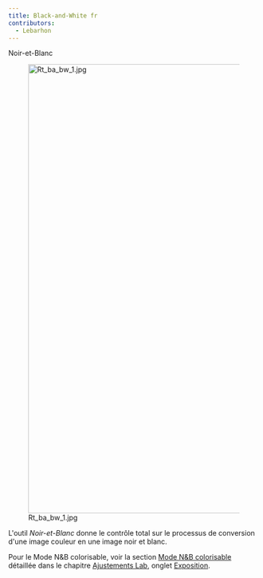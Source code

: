 ```yaml
---
title: Black-and-White fr
contributors:
  - Lebarhon
---
```


<div class="pagetitle">

Noir-et-Blanc

</div>

<figure>
<img src="/images/Rt_ba_bw_1.jpg" title="Rt_ba_bw_1.jpg" width="900" />
<figcaption>Rt_ba_bw_1.jpg</figcaption>
</figure>

L'outil *Noir-et-Blanc* donne le contrôle total sur le processus de
conversion d'une image couleur en une image noir et blanc.

Pour le Mode N&B colorisable, voir la section [Mode N&B
colorisable](Lab_Adjustments/fr#Mode_N&B_colorisable.md)
détaillée dans le chapitre [Ajustements
Lab](Lab_Adjustments/fr.md), onglet
[Exposition](Exposure/fr.md).

  

